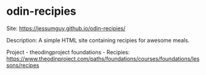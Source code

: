 # odin-recipies

Site: https://jessumguy.github.io/odin-recipies/

Description: A simple HTML site containing recipies for awesome meals.

Project - theodingproject foundations - Recipies:
https://www.theodinproject.com/paths/foundations/courses/foundations/lessons/recipes
